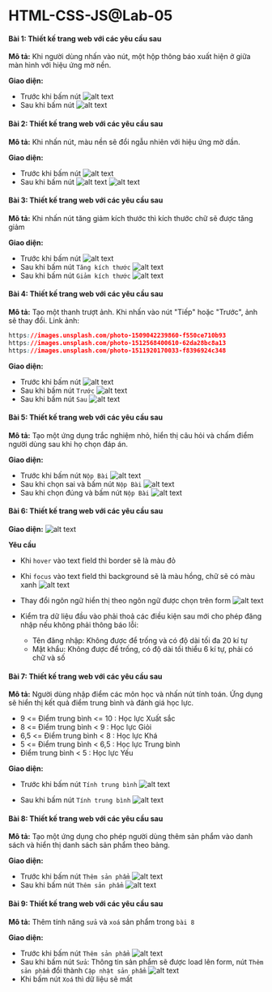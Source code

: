 # HTML-CSS-JS@Lab-05

#### Bài 1: Thiết kế trang web với các yêu cầu sau
**Mô tả:** Khi người dùng nhấn vào nút, một hộp thông báo xuất hiện ở giữa màn hình với hiệu ứng mờ nền.

**Giao diện:**
- Trước khi bấm nút
![alt text](./images/image-3.png)
- Sau khi bấm nút
![alt text](./images/image-4.png)

#### Bài 2: Thiết kế trang web với các yêu cầu sau
**Mô tả:** Khi nhấn nút, màu nền sẽ đổi ngẫu nhiên với hiệu ứng mờ dần.

**Giao diện:**
- Trước khi bấm nút
![alt text](./images/image-5.png)
- Sau khi bấm nút
![alt text](./images/image-6.png)
![alt text](./images/image-7.png)

#### Bài 3: Thiết kế trang web với các yêu cầu sau
**Mô tả:** Khi nhấn nút tăng giảm kích thước thì kích thước chữ sẽ được tăng giảm

**Giao diện:**
- Trước khi bấm nút
![alt text](./images/image-8.png)
- Sau khi bấm nút `Tăng kích thước`
![alt text](./images/image-9.png)
- Sau khi bấm nút `Giảm kích thước`
![alt text](./images/image-10.png)

#### Bài 4: Thiết kế trang web với các yêu cầu sau
**Mô tả:**  Tạo một thanh trượt ảnh. Khi nhấn vào nút "Tiếp" hoặc "Trước", ảnh sẽ thay đổi.
Link ảnh:
```css
https://images.unsplash.com/photo-1509042239860-f550ce710b93
https://images.unsplash.com/photo-1512568400610-62da28bc8a13
https://images.unsplash.com/photo-1511920170033-f8396924c348
```

**Giao diện:**
- Trước khi bấm nút
![alt text](./images/image-11.png)
- Sau khi bấm nút `Trước`
![alt text](./images/image-12.png)
- Sau khi bấm nút `Sau`
![alt text](./images/image-13.png)

#### Bài 5: Thiết kế trang web với các yêu cầu sau
**Mô tả:**  Tạo một ứng dụng trắc nghiệm nhỏ, hiển thị câu hỏi và chấm điểm người dùng sau khi họ chọn đáp án.

**Giao diện:**
- Trước khi bấm nút `Nộp Bài`
![alt text](./images/image-14.png)
- Sau khi chọn sai và bấm nút `Nộp Bài`
![alt text](./images/image-15.png)
- Sau khi chọn đúng và bấm nút `Nộp Bài`
![alt text](./images/image-16.png)

#### Bài 6: Thiết kế trang web với các yêu cầu sau
**Giao diện:**
![alt text](./images/image.png)

**Yêu cầu**
- Khi `hover` vào text field thì border sẽ là màu đỏ
- Khi `focus` vào text field thì background sẽ là màu hồng, chữ sẽ có màu xanh
![alt text](./images/image-1.png)

- Thay đổi ngôn ngữ hiển thị theo ngôn ngữ được chọn trên form
![alt text](./images/image-2.png)

- Kiểm tra dữ liệu đầu vào phải thoả các điều kiện sau mới cho phép đăng nhập nếu không phải thông báo lỗi:
    + Tên đăng nhập: Không được để trống và có độ dài tối đa 20 kí tự
    + Mật khẩu: Không được để trống, có độ dài tối thiểu 6 kí tự, phải có chữ và số

#### Bài 7: Thiết kế trang web với các yêu cầu sau
**Mô tả:** Người dùng nhập điểm các môn học và nhấn nút tính toán. Ứng dụng sẽ hiển thị kết quả điểm trung bình và đánh giá học lực.
- 9 <= Điểm trung bình <= 10 : Học lực Xuất sắc 
- 8 <= Điểm trung bình < 9 : Học lực Giỏi 
- 6,5 <= Điểm trung bình < 8 : Học lực Khá 
- 5 <= Điểm trung bình < 6,5 : Học lực Trung bình 
- Điểm trung bình < 5 : Học lực Yếu 

**Giao diện:**
- Trước khi bấm nút `Tính trung bình`
![alt text](./images/image-17.png)

- Sau khi bấm nút `Tính trung bình`
![alt text](./images/image-18.png)

#### Bài 8: Thiết kế trang web với các yêu cầu sau
**Mô tả:**  Tạo một ứng dụng cho phép người dùng thêm sản phẩm vào danh sách và hiển thị danh sách sản phẩm theo bảng.

**Giao diện:**
- Trước khi bấm nút `Thêm sản phẩm`
![alt text](./images/image-19.png)
- Sau khi bấm nút `Thêm sản phẩm`
![alt text](./images/image-20.png)

#### Bài 9: Thiết kế trang web với các yêu cầu sau
**Mô tả:** Thêm tính năng `sửa` và `xoá` sản phẩm trong `bài 8`

**Giao diện:**
- Trước khi bấm nút `Thêm sản phẩm`
![alt text](./images/image-21.png)
- Sau khi bấm nút `Sửa`: Thông tin sản phẩm sẽ được load lên form, nút `Thêm sản phẩm` đổi thành `Cập nhật sản phẩm`
![alt text](./images/image-22.png)
- Khi bấm nút `Xoá` thì dữ liệu sẽ mất
